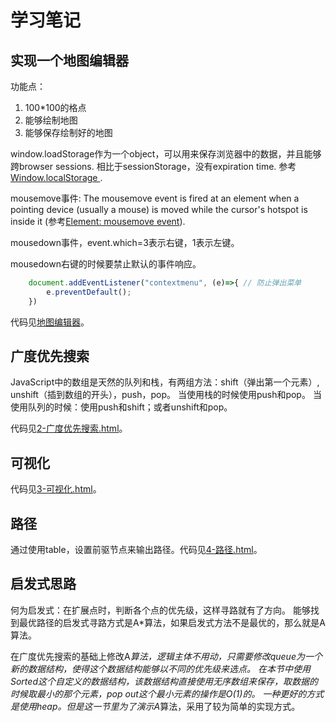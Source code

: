 # 学习笔记

## 实现一个地图编辑器
功能点：
1. 100*100的格点
2. 能够绘制地图
3. 能够保存绘制好的地图

window.loadStorage作为一个object，可以用来保存浏览器中的数据，并且能够跨browser sessions. 
相比于sessionStorage，没有expiration time. 参考[Window.localStorage
](https://developer.mozilla.org/en-US/docs/Web/API/Window/localStorage).

mousemove事件: The mousemove event is fired at an element when a pointing device (usually a mouse) is moved while the cursor's hotspot is inside it (参考[Element: mousemove event](https://developer.mozilla.org/en-US/docs/Web/API/Element/mousemove_event)).

mousedown事件，event.which=3表示右键，1表示左键。

mousedown右键的时候要禁止默认的事件响应。
```javascript
    document.addEventListener("contextmenu", (e)=>{ // 防止弹出菜单
        e.preventDefault();
    })
```

代码见[地图编辑器](1-地图编辑器.html)。

## 广度优先搜索
JavaScript中的数组是天然的队列和栈，有两组方法：shift（弹出第一个元素）, unshift（插到数组的开头），push，pop。
当使用栈的时候使用push和pop。
当使用队列的时候：使用push和shift；或者unshift和pop。

代码见[2-广度优先搜索.html](2-广度优先搜索.html)。

## 可视化
代码见[3-可视化.html](3-可视化.html)。

## 路径
通过使用table，设置前驱节点来输出路径。代码见[4-路径.html](4-路径.html)。

## 启发式思路
何为启发式：在扩展点时，判断各个点的优先级，这样寻路就有了方向。
能够找到最优路径的启发式寻路方式是A*算法，如果启发式方法不是最优的，那么就是A算法。

在广度优先搜索的基础上修改A*算法，逻辑主体不用动，只需要修改queue为一个新的数据结构，使得这个数据结构能够以不同的优先级来选点。
在本节中使用Sorted这个自定义的数据结构，该数据结构直接使用无序数组来保存，取数据的时候取最小的那个元素，pop out这个最小元素的操作是O(1)的。
一种更好的方式是使用heap。但是这一节里为了演示A*算法，采用了较为简单的实现方式。